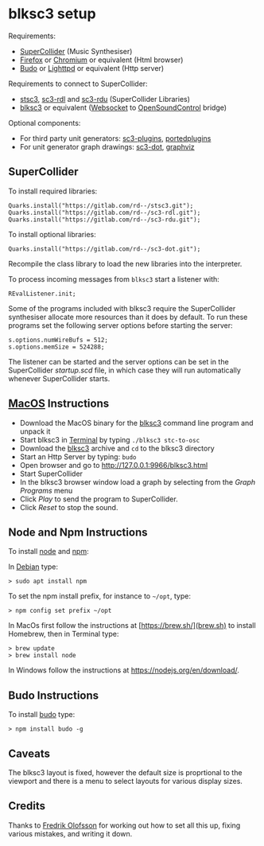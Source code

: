 # blksc3 setup

Requirements:

- [SuperCollider](https://github.com/supercollider/supercollider) (Music Synthesiser)
- [Firefox](https://www.mozilla.org/firefox/) or [Chromium](https://www.chromium.org/) or equivalent (Html browser)
- [Budo](https://www.npmjs.com/package/budo) or [Lighttpd](https://www.lighttpd.net/) or equivalent (Http server)

Requirements to connect to SuperCollider:

- [stsc3](https://gitlab.com/rd--/stsc3),
  [sc3-rdl](https://gitlab.com/rd--/sc3-rdl) and
  [sc3-rdu](https://gitlab.com/rd--/sc3-rdu) (SuperCollider Libraries)
- [blksc3](https://github.com/rd--/blksc3/releases) or equivalent
  ([Websocket](https://datatracker.ietf.org/doc/html/rfc6455) to [OpenSoundControl](https://opensoundcontrol.stanford.edu/) bridge)

Optional components:

- For third party unit generators:
  [sc3-plugins](https://github.com/supercollider/sc3-plugins),
  [portedplugins](https://github.com/madskjeldgaard/portedplugins)
- For unit generator graph drawings:
  [sc3-dot](https://gitlab.com/rd--/sc3-dot), [graphviz](https://graphviz.org/)

## SuperCollider

To install required libraries:

    Quarks.install("https://gitlab.com/rd--/stsc3.git");
    Quarks.install("https://gitlab.com/rd--/sc3-rdl.git");
    Quarks.install("https://gitlab.com/rd--/sc3-rdu.git");

To install optional libraries:

    Quarks.install("https://gitlab.com/rd--/sc3-dot.git");

Recompile the class library to load the new libraries into the interpreter.

To process incoming messages from `blksc3` start a listener with:

    REvalListener.init;

Some of the programs included with blksc3 require the SuperCollider synthesiser allocate more resources than it does by default.
To run these programs set the following server options before starting the server:

    s.options.numWireBufs = 512;
    s.options.memSize = 524288;

The listener can be started and the server options can be set in the SuperCollider _startup.scd_ file,
in which case they will run automatically whenever SuperCollider starts.

## [MacOS](https://www.apple.com/macos/) Instructions

- Download the MacOS binary for the [blksc3](https://github.com/rd--/blksc3/releases) command line program and unpack it
- Start blksc3 in [Terminal](https://support.apple.com/guide/terminal/) by typing `./blksc3 stc-to-osc`
- Download the [blksc3](https://gitlab.com/rd--/blksc3) archive and `cd` to the blksc3 directory
- Start an Http Server by typing: `budo`
- Open browser and go to http://127.0.0.1:9966/blksc3.html
- Start SuperCollider
- In the blksc3 browser window load a graph by selecting from the _Graph Programs_ menu
- Click _Play_ to send the program to SuperCollider.
- Click _Reset_ to stop the sound.

## Node and Npm Instructions

To install [node](https://nodejs.org/) and [npm](https://www.npmjs.com/):

In [Debian](https://www.debian.org/) type:

    > sudo apt install npm

To set the npm install prefix, for instance to `~/opt`, type:

    > npm config set prefix ~/opt

In MacOs first follow the instructions at [https://brew.sh/](brew.sh) to install Homebrew, then in Terminal type:

    > brew update
    > brew install node

In Windows follow the instructions at <https://nodejs.org/en/download/>.

## Budo Instructions

To install [budo](https://www.npmjs.com/package/budo) type:

    > npm install budo -g

## Caveats

The blksc3 layout is fixed, however the default size is proprtional to the viewport and there is a menu to select layouts for various display sizes.

## Credits

Thanks to [Fredrik Olofsson](https://fredrikolofsson.com/) for working out how to set all this up, fixing various mistakes, and writing it down.
